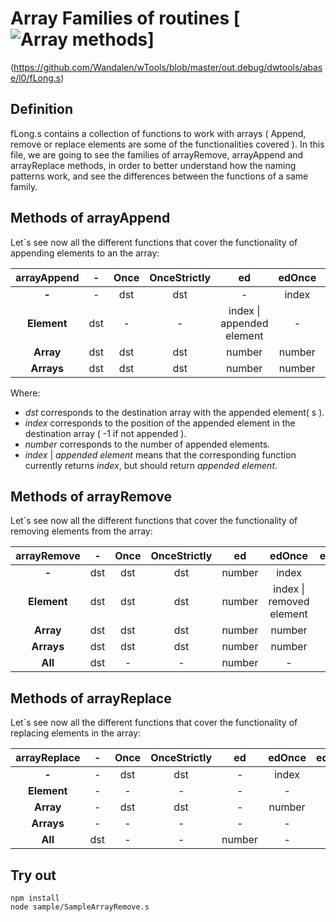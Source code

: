 # Array Families of routines [![Array methods](https://travis-ci.org/Wandalen/wTools.svg?branch=master)]
(https://github.com/Wandalen/wTools/blob/master/out.debug/dwtools/abase/l0/fLong.s)

## Definition

  fLong.s contains a collection of functions to work with arrays ( Append, remove or replace elements are some of the functionalities covered ).
  In this file, we are going to see the families of arrayRemove, arrayAppend and arrayReplace methods, in order to better understand how the naming patterns work, and see the differences between the functions of a same family.

## Methods of arrayAppend

  Let´s see now all the different functions that cover the functionality of appending elements to an the array:

  | **arrayAppend** | **-** | **Once** | **OnceStrictly** | **ed** | **edOnce** | **edOnceStrictly** |
  | :---: | :---: | :---: | :---: | :---: | :---: | :---: |
  | **-** | - | dst | dst | - | index | - |
  | **Element** | dst | - | - | index \| appended element | - | - |
  | **Array** | dst | dst | dst | number | number | - |
  | **Arrays** | dst | dst | dst | number | number | - |

  Where:
  - *dst* corresponds to the destination array with the appended element( s ).
  - *index* corresponds to the position of the appended element in the destination array ( -1 if not appended ).
  - *number* corresponds to the number of appended elements.
  - *index* | *appended element* means that the corresponding function currently returns *index*, but should
  return *appended element*.

## Methods of arrayRemove

  Let´s see now all the different functions that cover the functionality of removing elements from the array:

  | **arrayRemove** | **-** | **Once** | **OnceStrictly** | **ed** | **edOnce** | **edOnceStrictly** |
  | :---: | :---: | :---: | :---: | :---: | :---: | :---: |
  | **-** | dst | dst | dst | number | index | index |
  | **Element** | dst | dst | dst | number | index \| removed element | removed element |
  | **Array** | dst | dst | dst | number | number | number |
  | **Arrays** | dst | dst | dst | number | number | number |
  | **All** | dst | - | - | number | - | - |

## Methods of arrayReplace

  Let´s see now all the different functions that cover the functionality of replacing elements in the array:

  | **arrayReplace** | **-** | **Once** | **OnceStrictly** | **ed** | **edOnce** | **edOnceStrictly** |
  | :---: | :---: | :---: | :---: | :---: | :---: | :---: |
  | **-** | - | dst | dst | - | index | index |
  | **Element** | - | - | - | - | - |  - |
  | **Array** | - | dst | dst | - | number | - |
  | **Arrays** | - | - | - | - | - | - |
  | **All** | dst | - | - | number | - | - |


## Try out

```
npm install
node sample/SampleArrayRemove.s
```
